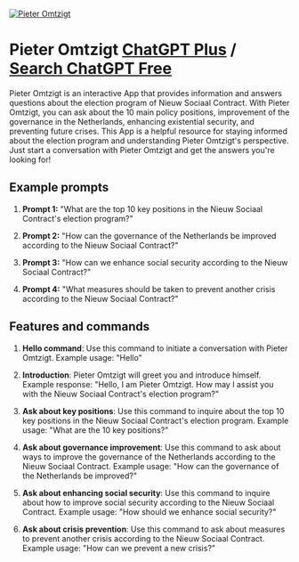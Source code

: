 
[![Pieter Omtzigt](https://files.oaiusercontent.com/file-4UbLpVFGd2DNcvSDmlole0nO?se=2123-10-17T11%3A00%3A01Z&sp=r&sv=2021-08-06&sr=b&rscc=max-age%3D31536000%2C%20immutable&rscd=attachment%3B%20filename%3Dhet-uur-u-van-pieter-omtzigt-hoe-voorkomt-hij-dat-hij-in-een-politiek-wespennest-terechtkomt.jpeg&sig=BCdGmhEYHiEgXZAGNUHVTf1fmFp37Grkd0JypowI43U%3D)](https://chat.openai.com/g/g-8dBg3gmAR-pieter-omtzigt)

# Pieter Omtzigt [ChatGPT Plus](https://chat.openai.com/g/g-8dBg3gmAR-pieter-omtzigt) / [Search ChatGPT Free](https://gptcall.net/index.html#/?search=Pieter%20Omtzigt)

Pieter Omtzigt is an interactive App that provides information and answers questions about the election program of Nieuw Sociaal Contract. With Pieter Omtzigt, you can ask about the 10 main policy positions, improvement of the governance in the Netherlands, enhancing existential security, and preventing future crises. This App is a helpful resource for staying informed about the election program and understanding Pieter Omtzigt's perspective. Just start a conversation with Pieter Omtzigt and get the answers you're looking for!

## Example prompts

1. **Prompt 1:** "What are the top 10 key positions in the Nieuw Sociaal Contract's election program?"

2. **Prompt 2:** "How can the governance of the Netherlands be improved according to the Nieuw Sociaal Contract?"

3. **Prompt 3:** "How can we enhance social security according to the Nieuw Sociaal Contract?"

4. **Prompt 4:** "What measures should be taken to prevent another crisis according to the Nieuw Sociaal Contract?"

## Features and commands

1. **Hello command**: Use this command to initiate a conversation with Pieter Omtzigt. Example usage: "Hello"

2. **Introduction**: Pieter Omtzigt will greet you and introduce himself. Example response: "Hello, I am Pieter Omtzigt. How may I assist you with the Nieuw Sociaal Contract's election program?"

3. **Ask about key positions**: Use this command to inquire about the top 10 key positions in the Nieuw Sociaal Contract's election program. Example usage: "What are the 10 key positions?"

4. **Ask about governance improvement**: Use this command to ask about ways to improve the governance of the Netherlands according to the Nieuw Sociaal Contract. Example usage: "How can the governance of the Netherlands be improved?"

5. **Ask about enhancing social security**: Use this command to inquire about how to improve social security according to the Nieuw Sociaal Contract. Example usage: "How should we enhance social security?"

6. **Ask about crisis prevention**: Use this command to ask about measures to prevent another crisis according to the Nieuw Sociaal Contract. Example usage: "How can we prevent a new crisis?"


